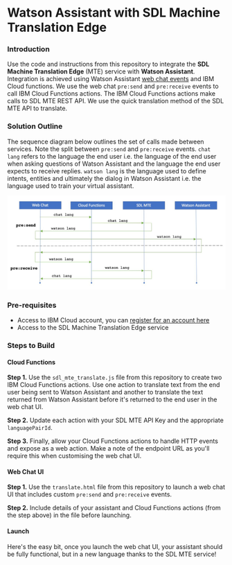 # Watson Assistant with SDL Machine Translation Edge

### Introduction

Use the code and instructions from this repository to integrate the **SDL Machine Translation Edge** (MTE) service with **Watson Assistant**. Integration is achieved using Watson Assistant [web chat events](https://web-chat.global.assistant.watson.cloud.ibm.com/docs.html?to=api-events) and IBM Cloud functions. We use the web chat `pre:send` and `pre:receive` events to call IBM Cloud Functions actions. The IBM Cloud Functions actions make calls to SDL MTE REST API. We use the quick translation method of the SDL MTE API to translate. 

### Solution Outline

The sequence diagram below outlines the set of calls made between services. Note the split between `pre:send` and `pre:receive` events. `chat lang` refers to the language the end user i.e. the language of the end user when asking questions of Watson Assistant and the language the end user expects to receive replies. `watson lang` is the language used to define intents, entities and ultimately the dialog in Watson Assistant i.e. the language used to train your virtual assistant. 

![](https://github.com/rodalton/assistant-sdl-mte/blob/main/sequence.jpg)

### Pre-requisites
- Access to IBM Cloud account, you can [register for an account here](https://cloud.ibm.com/registration) 
- Access to the SDL Machine Translation Edge service

### Steps to Build

#### Cloud Functions

**Step 1.** Use the `sdl_mte_translate.js` file from this repository to create two IBM Cloud Functions actions. Use one action to translate text from the end user being sent to Watson Assistant and another to translate the text returned from Watson Assistant before it's returned to the end user in the web chat UI. 

**Step 2.** Update each action with your SDL MTE API Key and the appropriate `languagePairId`. 

**Step 3.** Finally, allow your Cloud Functions actions to handle HTTP events and expose as a web action. Make a note of the endpoint URL as you'll require this when customising the web chat UI. 

#### Web Chat UI

**Step 1.** Use the `translate.html` file from this repository to launch a web chat UI that includes custom `pre:send` and `pre:receive` events. 

**Step 2.** Include details of your assistant and Cloud Functions actions (from the step above) in the file before launching. 

#### Launch
Here's the easy bit, once you launch the web chat UI, your assistant should be fully functional, but in a new language thanks to the SDL MTE service! 

